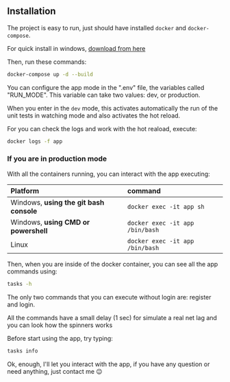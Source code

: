 ## Installation

The project is easy to run, just should have installed `docker` and `docker-compose`.

For quick install in windows, [download from here](https://www.docker.com/products/docker-desktop/)

Then, run these commands:

```bash
docker-compose up -d --build
```

You can configure the app mode in the ".env" file, the variables called "RUN_MODE". This variable can take two values: dev, or production.

When you enter in the `dev` mode, this activates automatically the run of the unit tests in watching mode and also activates the hot reload.

For you can check the logs and work with the hot reaload, execute:

```bash
docker logs -f app
```

### If you are in production mode

With all the containers running, you can interact with the app executing:

| Platform                                | command                         |
| :-------------------------------------- | :------------------------------ |
| Windows, **using the git bash console** | `docker exec -it app sh`        |
| Windows, **using CMD or powershell**    | `docker exec -it app /bin/bash` |
| Linux                                   | `docker exec -it app /bin/bash` |

Then, when you are inside of the docker container, you can see all the app commands using:

```bash
tasks -h
```

The only two commands that you can execute without login are: register and login.

All the commands have a small delay (1 sec) for simulate a real net lag and you can look how the spinners works

Before start using the app, try typing:

```bash
tasks info
```

Ok, enough, I'll let you interact with the app, if you have any question or need anything, just contact me :wink:
